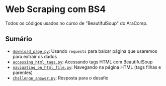 # Web Scraping com BS4
Todos os códigos usados no curso de "BeautifulSoup" do AraComp.

## Sumário

- [`download_page.py`](./download_page.py): Usando `requests` para baixar página que usaremos para extrair os dados
- [`accessing_html_tags.py`](./accessing_html_tags.py): Acessando tags HTML com BeautifulSoup
- [`navigating_on_html_file.py`](./navigating_on_html_file.py): Navegando na página HTML (tags filhas e parentes)
- [`challenge_answer.py`](./challenge_answer.py): Resposta para o desafio
